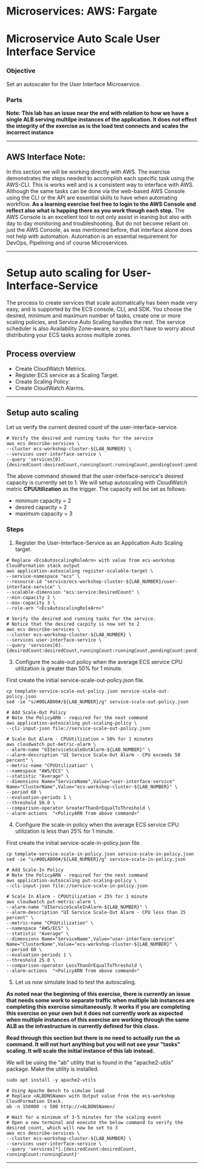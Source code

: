 # Microservices: AWS: Fargate
# Microservice Auto Scale User Interface Service

### Objective

Set an autoscaler for the User Interface Microservice.

### Parts

__Note: This lab has an issue near the end with relation to how we have a single ALB serving multilpe instances of the application. It does not effect the integrity of the exercise as is the load test connects and scales the incorrect instance__
___

## AWS Interface Note:

In this section we will be working directly with AWS.  The exercise demonstrates the steps needed to accomplish each specific task using the AWS-CLI.  This is works well and is a consistent way to interface with AWS.  Although the same tasks can be done via the web-based AWS Console using the CLI or the API are essential skills to have when automating workflow.  __As a learning exercise feel free to login to the AWS Console and reflect also what is happing there as you work though each step.__  The AWS Console is an excellent tool to not only assist in leaning but also with day to day monitoring and troubleshooting.   But do not become reliant on just the AWS Console, as was mentioned before, that interface alone does not help with automation.  Automation is an essential requirement for DevOps, Pipelining and of course Microservices.

___


# Setup auto scaling for User-Interface-Service

The process to create services that scale automatically has been made very easy, and is supported by the ECS console, CLI, and SDK. You choose the desired, minimum and maximum number of tasks, create one or more scaling policies, and Service Auto Scaling handles the rest. The service scheduler is also Availability Zone–aware, so you don’t have to worry about distributing your ECS tasks across multiple zones.

## Process overview

- Create CloudWatch Metrics.
- Register ECS service as a Scaling Target.
- Create Scaling Policy.
- Create CloudWatch Alarms.

___

## Setup auto scaling

Let us verify the current desired count of the user-interface-service.

~~~shell
# Verify the desired and running tasks for the service
aws ecs describe-services \
--cluster ecs-workshop-cluster-${LAB_NUMBER} \
--services user-interface-service \
--query 'services[0].{desiredCount:desiredCount,runningCount:runningCount,pendingCount:pendingCount}'
~~~

The above command showed that the user-interface-service's desired capacity is currently set to 1. We will setup autoscaling with CloudWatch metric **CPUUtilization** as the trigger. The capacity will be set as follows:

- minimum capacity = 2
- desired capacity = 2
- maximum capacity = 3

### Steps

1. Register the User-Interface-Service as an Application Auto Scaling target.

~~~shell
# Replace <EcsAutoscalingRoleArn> with value from ecs-workshop CloudFormation stack output
aws application-autoscaling register-scalable-target \
--service-namespace "ecs" \
--resource-id "service/ecs-workshop-cluster-${LAB_NUMBER}/user-interface-service" \
--scalable-dimension "ecs:service:DesiredCount" \
--min-capacity 2 \
--max-capacity 3 \
--role-arn "<EcsAutoscalingRoleArn>"

# Verify the desired and running tasks for the service.
# Notice that the desired cacpity is now set to 2
aws ecs describe-services \
--cluster ecs-workshop-cluster-${LAB_NUMBER} \
--services user-interface-service \
--query 'services[0].{desiredCount:desiredCount,runningCount:runningCount,pendingCount:pendingCount}'
~~~

3. Configure the scale-out policy when the average ECS service CPU utilization is greater than 50% for 1 minute.

First create the initial service-scale-out-policy.json file.

~~~shell
cp template-service-scale-out-policy.json service-scale-out-policy.json
sed -ie "s/#00LAB00#/${LAB_NUMBER}/g" service-scale-out-policy.json
~~~

~~~shell
# Add Scale-Out Policy
# Note the PolicyARN - required for the next command
aws application-autoscaling put-scaling-policy \
--cli-input-json file://service-scale-out-policy.json
~~~

~~~shell
# Scale Out Alarm - CPUUtilization > 50% for 1 minutes
aws cloudwatch put-metric-alarm \
--alarm-name "UIServiceScaleOutAlarm-${LAB_NUMBER}" \
--alarm-description "UI Service Scale-Out Alarm - CPU exceeds 50 percent" \
--metric-name "CPUUtilization" \
--namespace "AWS/ECS" \
--statistic "Average" \
--dimensions Name="ServiceName",Value="user-interface-service" Name="ClusterName",Value="ecs-workshop-cluster-${LAB_NUMBER}" \
--period 60 \
--evaluation-periods 1 \
--threshold 50.0 \
--comparison-operator GreaterThanOrEqualToThreshold \
--alarm-actions  "<PolicyARN from above command>"
~~~

4. Configure the scale-in policy when the average ECS service CPU utilization is less than 25% for 1 minute.

First create the initial service-scale-in-policy.json file.

~~~shell
cp template-service-scale-in-policy.json service-scale-in-policy.json
sed -ie "s/#00LAB00#/${LAB_NUMBER}/g" service-scale-in-policy.json
~~~

~~~shell
# Add Scale-In Policy
# Note the PolicyARN - required for the next command
aws application-autoscaling put-scaling-policy \
--cli-input-json file://service-scale-in-policy.json
~~~

~~~shell
# Scale In Alarm - CPUUtilization < 25% for 1 minute
aws cloudwatch put-metric-alarm \
--alarm-name "UIServiceScaleInAlarm-${LAB_NUMBER}" \
--alarm-description "UI Service Scale-Out Alarm - CPU less than 25 percent" \
--metric-name "CPUUtilization" \
--namespace "AWS/ECS" \
--statistic "Average" \
--dimensions Name="ServiceName",Value="user-interface-service" Name="ClusterName",Value="ecs-workshop-cluster-${LAB_NUMBER}" \
--period 60 \
--evaluation-periods 1 \
--threshold 25.0 \
--comparison-operator LessThanOrEqualToThreshold \
--alarm-actions  "<PolicyARN from above command>"
~~~

5. Let us now simulate load to test the autoscaling.

__As noted near the beginning of this exercise, there is currently an issue that needs some work to separate traffic when multiple lab instances are completing this exercise simultaneously.  It works if you are completing this exercise on your own but it does not currently work as expected when multiple instances of this exercise are working through the same ALB as the infrastructure is currently defined for this class.__

__Read through this section but there is no need to actually run the `ab` command.  It will not hurt anything but you will not see your "tasks" scaling.  It will scale the initial instance of this lab instead.__   

We will be using the "ab" utility that is found in the "apache2-utils" package.  Make the utility is installed.

~~~shell
sudo apt install -y apache2-utils
~~~

~~~shell
# Using Apache Bench to simulae load
# Replace <ALBDNSName> with Output value from the ecs-workshop CloudFormation Stack.
ab -n 150000 -c 500 http://<ALBDNSName>/

# Wait for a minimum of 3-5 minutes for the scaling event
# Open a new terminal and execute the below command to verify the desired count, which will now be set to 3
aws ecs describe-services \
--cluster ecs-workshop-cluster-${LAB_NUMBER} \
--services user-interface-service \
--query 'services[*].{desiredCount:desiredCount, runningCount:runningCount}'
~~~

___
